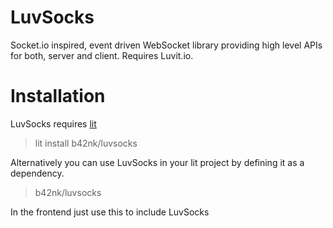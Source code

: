 # LuvSocks
Socket.io inspired, event driven WebSocket library providing high level APIs for both, server and client. Requires Luvit.io.

# Installation
LuvSocks requires [lit](https://github.com/luvit/lit)
> lit install b42nk/luvsocks

Alternatively you can use LuvSocks in your lit project by defining it as a dependency.
> b42nk/luvsocks

In the frontend just use this to include LuvSocks
> <script src="//raw.githubusercontent.com/b42nk/LuvSocks/master/js/luvsocks.js"></script>